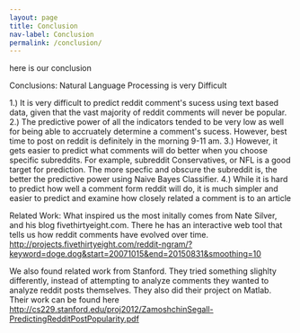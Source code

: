 ```yaml
---
layout: page
title: Conclusion
nav-label: Conclusion
permalink: /conclusion/
---
```


here is our conclusion

Conclusions: Natural Language Processing is very Difficult 

1.) It is very difficult to predict reddit comment's sucess using text based data, given that the vast majority of reddit comments will never be popular.
2.) The predictive power of all the indicators tended to be very low as well for being able to accruately determine a comment's sucess. However, best time to post on reddit is definitely in the morning 9-11 am. 
3.) However, it gets easier to predict what comments will do better when you choose specific subreddits. For example, subreddit Conservatives, or NFL is a good target for prediction. The more specfic and obscure the subreddit is, the better the predictive power using Naive Bayes Classifier.
4.) While it is hard to predict how well a comment form reddit will do, it is much simpler and easier to predict and examine how closely related a comment is to an article

Related Work:
What inspired us the most initally comes from Nate Silver, and his blog fivethirtyeight.com. There he has an interactive web tool that tells us how reddit comments have evolved over time. http://projects.fivethirtyeight.com/reddit-ngram/?keyword=doge.dog&start=20071015&end=20150831&smoothing=10

We also found related work from Stanford. They tried something slighlty differently, instead of attempting to analyze comments they wanted to analyze reddit posts themselves. They also did their project on Matlab. Their work can be found here
http://cs229.stanford.edu/proj2012/ZamoshchinSegall-PredictingRedditPostPopularity.pdf
